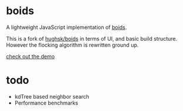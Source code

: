 # boids #

A lightweight JavaScript implementation of [boids](http://en.wikipedia.org/wiki/Boids). 

This is a fork of [hughsk/boids](https://github.com/hughsk/boids) in terms of UI, and basic build structure. However the flocking algorithm is rewritten ground up.

[check out the demo](http://anoopelias.github.io/boids)

# todo #

  * kdTree based neighbor search
  * Performance benchmarks

